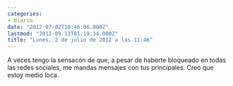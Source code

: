 ```yaml
---
categories:
- diario
date: "2012-07-02T10:46:06.000Z"
lastmod: "2012-09-13T01:19:34.000Z"
title: "Lunes, 2 de julio de 2012 a las 11:46"
---
```


A veces tengo la sensacón de que, a pesar de haberte bloqueado en todas las redes sociales, me mandas mensajes con tus principales. Creo que estoy medio loca.